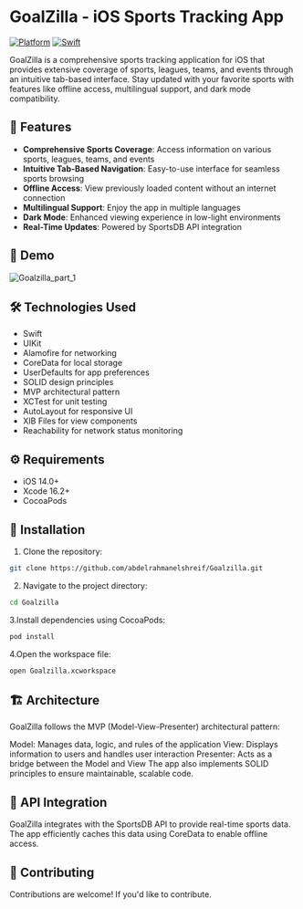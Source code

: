 # GoalZilla - iOS Sports Tracking App

[![Platform](https://img.shields.io/badge/platform-iOS-blue.svg)](https://developer.apple.com/ios/)
[![Swift](https://img.shields.io/badge/Swift-5.0-orange.svg)](https://swift.org)

GoalZilla is a comprehensive sports tracking application for iOS that provides extensive coverage of sports, leagues, teams, and events through an intuitive tab-based interface. Stay updated with your favorite sports with features like offline access, multilingual support, and dark mode compatibility.

## 📱 Features

- **Comprehensive Sports Coverage**: Access information on various sports, leagues, teams, and events
- **Intuitive Tab-Based Navigation**: Easy-to-use interface for seamless sports browsing
- **Offline Access**: View previously loaded content without an internet connection
- **Multilingual Support**: Enjoy the app in multiple languages
- **Dark Mode**: Enhanced viewing experience in low-light environments
- **Real-Time Updates**: Powered by SportsDB API integration
  
## 📱 Demo
![Goalzilla_part_1](https://github.com/user-attachments/assets/420333be-c440-48f7-a1dd-80ea0c327fa6)


## 🛠️ Technologies Used

- Swift
- UIKit
- Alamofire for networking
- CoreData for local storage
- UserDefaults for app preferences
- SOLID design principles
- MVP architectural pattern
- XCTest for unit testing
- AutoLayout for responsive UI
- XIB Files for view components
- Reachability for network status monitoring

## ⚙️ Requirements

- iOS 14.0+
- Xcode 16.2+
- CocoaPods

## 📲 Installation

1. Clone the repository:
```bash
git clone https://github.com/abdelrahmanelshreif/Goalzilla.git
```
2. Navigate to the project directory:
```bash
cd Goalzilla
```
3.Install dependencies using CocoaPods:
```bash
pod install
```
4.Open the workspace file:
```bash
open Goalzilla.xcworkspace
```


## 🏗️ Architecture
GoalZilla follows the MVP (Model-View-Presenter) architectural pattern:

Model: Manages data, logic, and rules of the application
View: Displays information to users and handles user interaction
Presenter: Acts as a bridge between the Model and View
The app also implements SOLID principles to ensure maintainable, scalable code.

## 🔄 API Integration
GoalZilla integrates with the SportsDB API to provide real-time sports data. The app efficiently caches this data using CoreData to enable offline access.

## 🤝 Contributing
Contributions are welcome! If you'd like to contribute.
